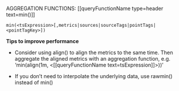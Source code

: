AGGREGATION FUNCTIONS: [[queryFunctionName type=header text=min()]]

`min(<tsExpression>[,metrics|sources|sourceTags|pointTags|<pointTagKey>])`

**Tips to improve performance**
- Consider using align() to align the metrics to the same time. Then aggregate the aligned metrics with an aggregation function, e.g. ‘min(align(1m, <[[queryFunctionName text=tsExpression]]>))’

- If you don’t need to interpolate the underlying data, use rawmin() instead of min()